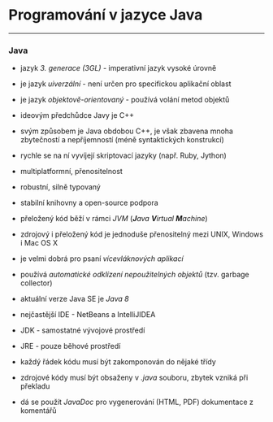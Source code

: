 # Programování v jazyce Java
-----
### Java
- jazyk *3. generace (3GL)* - imperativní jazyk vysoké úrovně
- je jazyk *uiverzální* - není určen pro specifickou aplikační oblast
- je jazyk *objektově-orientovaný* - používá volání metod objektů
- ideovým předchůdce Javy je C++
- svým způsobem je Java obdobou C++, je však zbavena mnoha zbytečností a nepříjemností (méně syntaktických konstrukcí)
- rychle se na ní vyvíjejí skriptovací jazyky (např. Ruby, Jython)
- multiplatformní, přenositelnost
- robustní, silně typovaný
- stabilní knihovny a open-source podpora
- přeložený kód běží v rámci *JVM* (_**J**ava **V**irtual **M**achine_)
- zdrojový i přeložený kód je jednoduše přenositelný mezi UNIX, Windows i Mac OS X
- je velmi dobrá pro psaní *vícevláknových aplikací*
- používá *automatické odklízení nepoužitelných objektů* (tzv. garbage collector)
- aktuální verze Java SE je *Java 8*
- nejčastější IDE - NetBeans a IntelliJIDEA
- JDK - samostatné vývojové prostředí
- JRE - pouze běhové prostředí

- každý řádek kódu musí být zakomponován do nějaké třídy
- zdrojové kódy musí být obsaženy v *.java* souboru, zbytek vzniká při překladu
- dá se použít *JavaDoc* pro vygenerování (HTML, PDF) dokumentace z komentářů
